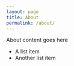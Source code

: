 ```yaml
---
layout: page
title: About
permalink: /about/
---
```


About content goes here

* A list item
* Another list item